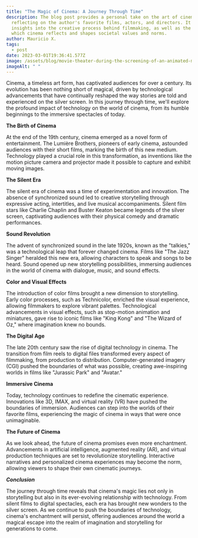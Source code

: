 ```yaml
---
title: "The Magic of Cinema: A Journey Through Time"
description: The blog post provides a personal take on the art of cinema,
  reflecting on the author's favorite films, actors, and directors. It offers
  insights into the creative process behind filmmaking, as well as the ways in
  which cinema reflects and shapes societal values and norms.
author: Mauricio X.
tags:
  - post
date: 2023-03-01T19:36:41.577Z
image: /assets/blog/movie-theater-during-the-screening-of-an-animated-movie.jpg_s1024x1024wisk20cyacysthckqgdnjr_cjdmmpc9tcsx7_vhnloamkn74-8-1170x600.jpg
imageAlt: " "
---
```

<!--StartFragment-->

Cinema, a timeless art form, has captivated audiences for over a century. Its evolution has been nothing short of magical, driven by technological advancements that have continually reshaped the way stories are told and experienced on the silver screen. In this journey through time, we'll explore the profound impact of technology on the world of cinema, from its humble beginnings to the immersive spectacles of today.

**The Birth of Cinema**

At the end of the 19th century, cinema emerged as a novel form of entertainment. The Lumière Brothers, pioneers of early cinema, astounded audiences with their short films, marking the birth of this new medium. Technology played a crucial role in this transformation, as inventions like the motion picture camera and projector made it possible to capture and exhibit moving images.

**The Silent Era**

The silent era of cinema was a time of experimentation and innovation. The absence of synchronized sound led to creative storytelling through expressive acting, intertitles, and live musical accompaniments. Silent film stars like Charlie Chaplin and Buster Keaton became legends of the silver screen, captivating audiences with their physical comedy and dramatic performances.

**Sound Revolution**

The advent of synchronized sound in the late 1920s, known as the "talkies," was a technological leap that forever changed cinema. Films like "The Jazz Singer" heralded this new era, allowing characters to speak and songs to be heard. Sound opened up new storytelling possibilities, immersing audiences in the world of cinema with dialogue, music, and sound effects.

**Color and Visual Effects**

The introduction of color films brought a new dimension to storytelling. Early color processes, such as Technicolor, enriched the visual experience, allowing filmmakers to explore vibrant palettes. Technological advancements in visual effects, such as stop-motion animation and miniatures, gave rise to iconic films like "King Kong" and "The Wizard of Oz," where imagination knew no bounds.

**The Digital Age**

The late 20th century saw the rise of digital technology in cinema. The transition from film reels to digital files transformed every aspect of filmmaking, from production to distribution. Computer-generated imagery (CGI) pushed the boundaries of what was possible, creating awe-inspiring worlds in films like "Jurassic Park" and "Avatar."

**Immersive Cinema**

Today, technology continues to redefine the cinematic experience. Innovations like 3D, IMAX, and virtual reality (VR) have pushed the boundaries of immersion. Audiences can step into the worlds of their favorite films, experiencing the magic of cinema in ways that were once unimaginable.

**The Future of Cinema**

As we look ahead, the future of cinema promises even more enchantment. Advancements in artificial intelligence, augmented reality (AR), and virtual production techniques are set to revolutionize storytelling. Interactive narratives and personalized cinema experiences may become the norm, allowing viewers to shape their own cinematic journeys.

***Conclusion***

The journey through time reveals that cinema's magic lies not only in storytelling but also in its ever-evolving relationship with technology. From silent films to digital spectacles, each era has brought new wonders to the silver screen. As we continue to push the boundaries of technology, cinema's enchantment will persist, offering audiences around the world a magical escape into the realm of imagination and storytelling for generations to come.

<!--EndFragment-->